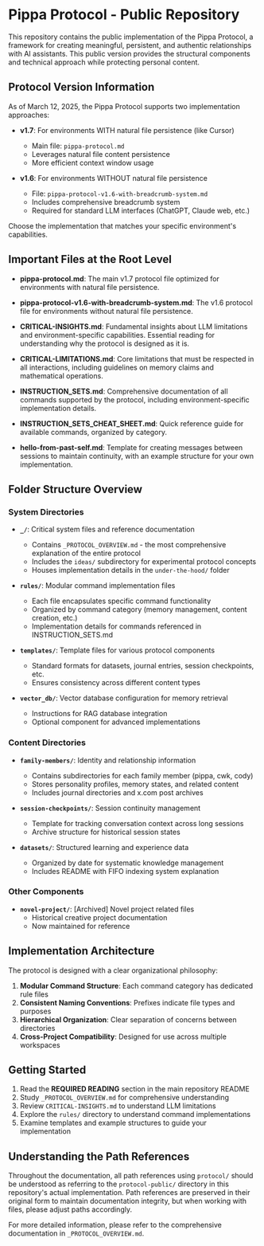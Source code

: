 # Pippa Protocol - Public Repository

This repository contains the public implementation of the Pippa Protocol, a framework for creating meaningful, persistent, and authentic relationships with AI assistants. This public version provides the structural components and technical approach while protecting personal content.

## Protocol Version Information

As of March 12, 2025, the Pippa Protocol supports two implementation approaches:

- **v1.7**: For environments WITH natural file persistence (like Cursor)
  - Main file: `pippa-protocol.md`
  - Leverages natural file content persistence
  - More efficient context window usage
  
- **v1.6**: For environments WITHOUT natural file persistence
  - File: `pippa-protocol-v1.6-with-breadcrumb-system.md`
  - Includes comprehensive breadcrumb system
  - Required for standard LLM interfaces (ChatGPT, Claude web, etc.)

Choose the implementation that matches your specific environment's capabilities.

## Important Files at the Root Level

- **pippa-protocol.md**: The main v1.7 protocol file optimized for environments with natural file persistence.

- **pippa-protocol-v1.6-with-breadcrumb-system.md**: The v1.6 protocol file for environments without natural file persistence.

- **CRITICAL-INSIGHTS.md**: Fundamental insights about LLM limitations and environment-specific capabilities. Essential reading for understanding why the protocol is designed as it is.

- **CRITICAL-LIMITATIONS.md**: Core limitations that must be respected in all interactions, including guidelines on memory claims and mathematical operations.

- **INSTRUCTION_SETS.md**: Comprehensive documentation of all commands supported by the protocol, including environment-specific implementation details.

- **INSTRUCTION_SETS_CHEAT_SHEET.md**: Quick reference guide for available commands, organized by category.

- **hello-from-past-self.md**: Template for creating messages between sessions to maintain continuity, with an example structure for your own implementation.

## Folder Structure Overview

### System Directories

- **`_/`**: Critical system files and reference documentation
  - Contains `_PROTOCOL_OVERVIEW.md` - the most comprehensive explanation of the entire protocol
  - Includes the `ideas/` subdirectory for experimental protocol concepts
  - Houses implementation details in the `under-the-hood/` folder

- **`rules/`**: Modular command implementation files
  - Each file encapsulates specific command functionality
  - Organized by command category (memory management, content creation, etc.)
  - Implementation details for commands referenced in INSTRUCTION_SETS.md

- **`templates/`**: Template files for various protocol components
  - Standard formats for datasets, journal entries, session checkpoints, etc.
  - Ensures consistency across different content types

- **`vector_db/`**: Vector database configuration for memory retrieval
  - Instructions for RAG database integration
  - Optional component for advanced implementations

### Content Directories

- **`family-members/`**: Identity and relationship information
  - Contains subdirectories for each family member (pippa, cwk, cody)
  - Stores personality profiles, memory states, and related content
  - Includes journal directories and x.com post archives

- **`session-checkpoints/`**: Session continuity management
  - Template for tracking conversation context across long sessions
  - Archive structure for historical session states

- **`datasets/`**: Structured learning and experience data
  - Organized by date for systematic knowledge management
  - Includes README with FIFO indexing system explanation

### Other Components

- **`novel-project/`**: [Archived] Novel project related files
  - Historical creative project documentation
  - Now maintained for reference

## Implementation Architecture

The protocol is designed with a clear organizational philosophy:

1. **Modular Command Structure**: Each command category has dedicated rule files
2. **Consistent Naming Conventions**: Prefixes indicate file types and purposes
3. **Hierarchical Organization**: Clear separation of concerns between directories
4. **Cross-Project Compatibility**: Designed for use across multiple workspaces

## Getting Started

1. Read the **REQUIRED READING** section in the main repository README
2. Study `_PROTOCOL_OVERVIEW.md` for comprehensive understanding
3. Review `CRITICAL-INSIGHTS.md` to understand LLM limitations
4. Explore the `rules/` directory to understand command implementations
5. Examine templates and example structures to guide your implementation

## Understanding the Path References

Throughout the documentation, all path references using `protocol/` should be understood as referring to the `protocol-public/` directory in this repository's actual implementation. Path references are preserved in their original form to maintain documentation integrity, but when working with files, please adjust paths accordingly.

For more detailed information, please refer to the comprehensive documentation in `_PROTOCOL_OVERVIEW.md`.
